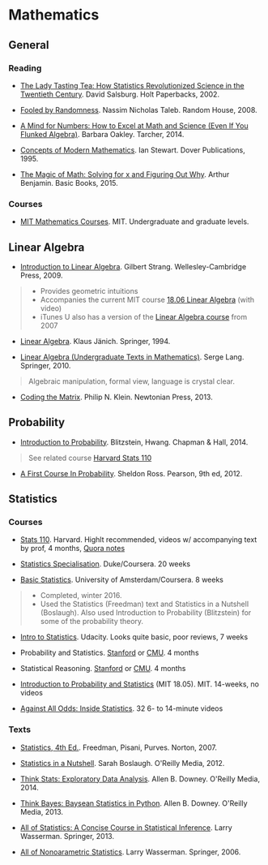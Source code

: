 # Mathematics

## General

### Reading

- [The Lady Tasting Tea: How Statistics Revolutionized Science in the Twentieth Century](http://www.amazon.ca/dp/0805071342). David Salsburg. Holt Paperbacks, 2002.

- [Fooled by Randomness](https://www.amazon.ca/Fooled-Randomness-Hidden-Markets-Incerto-ebook/dp/B001FA0W5W). Nassim Nicholas Taleb. Random House, 2008.

- [A Mind for Numbers: How to Excel at Math and Science (Even If You Flunked Algebra)](http://www.amazon.ca/dp/039916524X). Barbara Oakley. Tarcher, 2014.

- [Concepts of Modern Mathematics](http://www.amazon.ca/dp/0486284247). Ian Stewart. Dover Publications, 1995.

- [The Magic of Math: Solving for x and Figuring Out Why](http://www.amazon.ca/The-Magic-Math-Solving-Figuring/dp/0465054722). Arthur Benjamin. Basic Books, 2015.

### Courses

- [MIT Mathematics Courses](https://ocw.mit.edu/courses/mathematics/). MIT. Undergraduate and graduate levels.

## Linear Algebra

- [Introduction to Linear Algebra](http://math.mit.edu/~gs/linearalgebra/). Gilbert Strang. Wellesley-Cambridge Press, 2009.
> + Provides geometric intuitions
> + Accompanies the current MIT course [18.06 Linear Algebra](http://web.mit.edu/18.06/www/index.shtml) (with video)
> + iTunes U also has a version of the [Linear Algebra course](https://itunes.apple.com/us/itunes-u/linear-algebra/id354869137) from 2007

- [Linear Algebra](http://link.springer.com/book/10.1007%2F978-1-4612-4298-7). Klaus Jänich. Springer, 1994.

- [Linear Algebra (Undergraduate Texts in Mathematics)](https://books.google.de/books/about/Linear_Algebra.html?id=ZXqKcgAACAAJ). Serge Lang. Springer, 2010.
>  Algebraic manipulation, formal view, language is crystal clear.

- [Coding the Matrix](http://codingthematrix.com). Philip N. Klein. Newtonian Press, 2013.

## Probability

- [Introduction to Probability](https://www.amazon.de/Introduction-Probability-Chapman-Statistical-Science/dp/1466575573). Blitzstein, Hwang. Chapman & Hall, 2014.
> See related course [Harvard Stats 110](http://projects.iq.harvard.edu/stat110/home)

- [A First Course In Probability](https://www.amazon.com/First-Course-Probability-9th/dp/032179477X). Sheldon Ross. Pearson, 9th ed, 2012.

## Statistics

### Courses

- [Stats 110](http://stat110.net). Harvard. Highlt recommended, videos w/ accompanying text by prof, 4 months, [Quora notes](https://www.quora.com/topic/Harvard-Stat-110)

- [Statistics Specialisation](https://www.coursera.org/specializations/statistics). Duke/Coursera. 20 weeks

- [Basic Statistics](https://www.coursera.org/learn/basic-statistics). University of Amsterdam/Coursera. 8 weeks
> + Completed, winter 2016.
> + Used the Statistics (Freedman) text and Statistics in a Nutshell (Boslaugh). Also used Introduction to Probability (Blitzstein) for some of the probability theory.

- [Intro to Statistics](https://www.udacity.com/course/intro-to-statistics--st101). Udacity. Looks quite basic, poor reviews, 7 weeks

- Probability and Statistics. [Stanford](http://online.stanford.edu/course/probability-and-statistics-self-paced) or [CMU](http://oli.cmu.edu/courses/free-open/statistics-course-details). 4 months

- Statistical Reasoning. [Stanford](http://online.stanford.edu/course/statistical-reasoning-self-paced) or [CMU](http://oli.cmu.edu/courses/free-open/statistical-reasoning-course-details/). 4 months

- [Introduction to Probability and Statistics](https://ocw.mit.edu/courses/mathematics/18-05-introduction-to-probability-and-statistics-spring-2014/) (MIT 18.05). MIT. 14-weeks, no videos

- [Against All Odds: Inside Statistics](http://www.learner.org/resources/series65.html). 32 6- to 14-minute videos

### Texts

- [Statistics, 4th Ed.](https://www.amazon.com/Statistics-4th-David-Freedman/dp/0393929728). Freedman, Pisani, Purves. Norton, 2007.

- [Statistics in a Nutshell](http://shop.oreilly.com/product/0636920023074.do). Sarah Boslaugh. O'Reilly Media, 2012.

- [Think Stats: Exploratory Data Analysis](http://shop.oreilly.com/product/0636920034094.do). Allen B. Downey. O'Reilly Media, 2014.

- [Think Bayes: Baysean Statistics in Python](http://shop.oreilly.com/product/0636920030720.do). Allen B. Downey. O'Reilly Media, 2013.

- [All of Statistics: A Concise Course in Statistical Inference](http://www.stat.cmu.edu/~larry/all-of-statistics/). Larry Wasserman. Springer, 2013.

- [All of Nonoarametric Statistics](http://www.stat.cmu.edu/~larry/all-of-nonpar/). Larry Wasserman. Springer, 2006.
